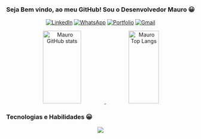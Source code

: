 <div align="center">
  
  ### **Seja Bem vindo, ao meu GitHub! Sou o Desenvolvedor Mauro 😀**
  

  [![LinkedIn](https://img.shields.io/badge/linkedin-%230077B5.svg?style=for-the-badge&logo=linkedin&logoColor=white)](https://www.linkedin.com/in/mauro-cesar-108754140/)
  [![WhatsApp](https://img.shields.io/badge/WhatsApp-25D366?style=for-the-badge&logo=whatsapp&logoColor=white)](https://wa.me/5519994149901)
  [![Portfolio](https://img.shields.io/badge/Portfolio-%23000000.svg?style=for-the-badge&logo=firefox&logoColor=#FF7139)](https://portfolio-mauro.vercel.app/)
  [![Gmail](https://img.shields.io/badge/Gmail-D14836?style=for-the-badge&logo=gmail&logoColor=white)](https://mail.google.com/mail/u/0/#inbox)
</div>


<div align="center" dir="auto">  
  <a target="_blank" rel="noopener noreferrer nofollow" href="https://github-readme-stats.vercel.app/api?username=devmauroobo&show_icons=true&theme=dracula&count_private=true&hide_border=true&title_color=00bfbf&icon_color=00bfbf&text_color=00bfbf&bg_color=0d1117">
    <img width="45%" height="195px" src="https://github-readme-stats.vercel.app/api?username=devmaurolobo&show_icons=true&theme=dracula&count_private=true&hide_border=true&title_color=00bfbf&icon_color=00bfbf&text_color=00bfbf&bg_color=0d1117" alt="Mauro GitHub stats">
  </a> 

  <a target="_blank" rel="noopener noreferrer nofollow" href="https://github-readme-stats.vercel.app/api/top-langs/?username=devmauroobo&layout=compact&hide_border=true&title_color=00bfbf&text_color=00bfbf&bg_color=0d1117">
    <img width="40%" height="195px" src="https://github-readme-stats.vercel.app/api/top-langs/?username=devmaurlobo&layout=compact&hide_border=true&title_color=00bfbf&text_color=00bfbf&bg_color=0d1117" alt="Mauro Top Langs">
  </a>
</div>


### Tecnologias e Habilidades 😀

<p align="center">
  <a href="https://skillicons.dev">
    <img src="https://skillicons.dev/icons?i=js,py,ts,nodejs,nextjs,powershell,react,ruby,stackoverflow,selenium,vercel,vscode,vue,visualstudio,vite,wordpress,solidity,styledcomponents,mysql,linux,jquery,github,flask,express,django,discord,cloudflare,bootstrap,aws" />
  </a>
</p>


